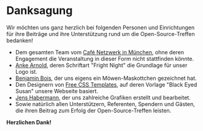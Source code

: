 <div id="content">
		<div class="post">
			<h1 class="title">Danksagung</h1>
			<div class="entry">
				<p>Wir möchten uns ganz herzlich bei folgenden Personen und Einrichtungen für ihre Beiträge und ihre Unterstützung rund um die Open-Source-Treffen bedanken!</p>
<ul>
<li>Dem gesamten Team vom <a href="http://www.cafe-netzwerk.de/">Café Netzwerk in München</a>, ohne deren Engagement die Veranstaltung in dieser Form nicht stattfinden könnte.</li>
<li><a href="http://www.anke-art.de">Anke Arnold</a>, deren Schriftart "Fright Night" die Grundlage für unser Logo ist.</li>
<li><a href="http://benbois.posterous.com">Benjamin Bois</a>, der uns eigens ein Möwen-Maskottchen gezeichnet hat.</li>
<li>Den Designern von <a href="http://www.freecsstemplates.org">Free CSS Templates</a>, auf deren Vorlage "Black Eyed Susan" unsere Webseite basiert.</li>
<li><a href="http://www.jenshabermann.de">Jens Habermann</a>, der uns zahlreiche Grafiken erstellt und bearbeitet.</li>
<li>Sowie natürlich allen Unterstützern, Referenten, Spendern und Gästen, die ihren Beitrag zum Erfolg der Open-Source-Treffen leisten.</li>
</ul>
<p><strong>Herzlichen Dank!</strong><em><br></em></p>            </div>
		</div>
	</div>